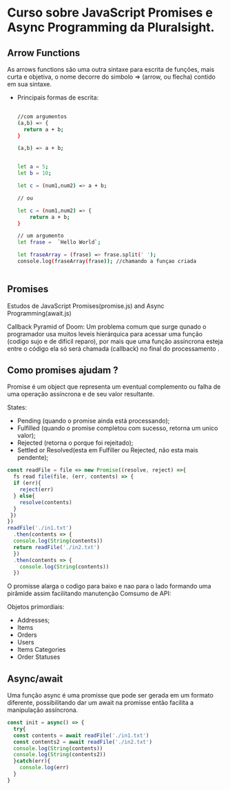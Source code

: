# Curso sobre JavaScript Promises e Async Programming da Pluralsight.
## Arrow Functions
As arrows functions são uma outra sintaxe para escrita de funções, mais curta e objetiva, o nome decorre do simbolo => (arrow, ou flecha) contido em sua sintaxe.
- Principais formas de escrita: 
  ``` bash
   
  //com argumentos
  (a,b) => {
    return a + b;
  }

  (a,b) => a + b; 
  
  
  let a = 5;
  let b = 10;

  let c = (num1,num2) => a + b;

  // ou 

  let c = (num1,num2) => {
      return a + b;
  }

  // um argumento
  let frase =  `Hello World`;

  let fraseArray = (frase) => frase.split(' ');
  console.log(fraseArray(frase)); //chamando a funçao criada
 
  ```
## Promises
Estudos de JavaScript Promises(promise.js) and Async Programming(await.js)

Callback Pyramid of Doom: Um problema comum que surge qunado o programador usa muitos leveis hierárquica para acessar uma função (codigo sujo e de difícil reparo), por mais que uma função  assíncrona  esteja entre o código ela só será  chamada (callback) no final do processamento .

## Como promises ajudam ?

Promise é um object que representa um eventual complemento ou falha de uma operação  assíncrona  e de seu valor resultante.

States:

- Pending (quando o promise ainda está processando);
- Fulfilled (quando o promise completou com sucesso, retorna um unico valor);
- Rejected (retorna o porque foi rejeitado);
- Settled or Resolved(esta em Fulfiller ou Rejected, não esta mais pendente);

```JavaScript 
const readFile = file => new Promise((resolve, reject) =>{
  fs read file(file, (err, contents) => {
  if (err){
    reject(err)
  } else{
    resolve(contents)
  }
 })
})
readFile('./in1.txt')
  .then(contents => {
  console.log(String(contents))
  return readFile('./in2.txt')
  })
  .then(contents => {
    console.log(String(contents))
  })
```
O promisse alarga o codigo para baixo e nao para o lado formando uma pirâmide assim facilitando manutenção 
Comsumo de API:

Objetos primordiais:
- Addresses;
- Items 
- Orders 
- Users 
- Items Categories 
- Order Statuses


## Async/await

Uma função  async é uma promisse que pode ser gerada em um formato diferente, possibilitando  dar um await na promisse então  facilita a manipulação  assíncrona.
```JavaScript 
const init = async() => {
  try{
  const contents = await readFile('./in1.txt')
  const contents2 = await readFile('./in2.txt')
  console.log(String(contents))
  console.log(String(contents2))
  }catch(err){
    console.log(err)
  }
}  
```
